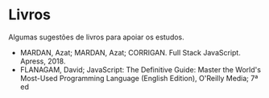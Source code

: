 # Livros 
Algumas sugestões de livros para apoiar os estudos. 

* MARDAN, Azat; MARDAN, Azat; CORRIGAN. Full Stack JavaScript. Apress, 2018.
* FLANAGAM, David; JavaScript: The Definitive Guide: Master the World's Most-Used Programming Language (English Edition), O'Reilly Media; 7ª ed 

